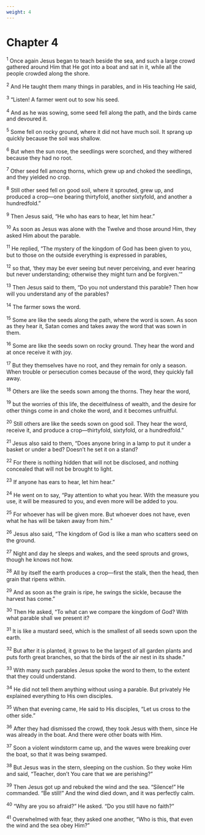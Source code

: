 ```yaml
---
weight: 4
---
```


# Chapter 4

<sup>1</sup> Once again Jesus began to teach beside the sea, and such a large crowd gathered around Him that He got into a boat and sat in it, while all the people crowded along the shore. 

<sup>2</sup> And He taught them many things in parables, and in His teaching He said, 

<sup>3</sup> “Listen! A farmer went out to sow his seed. 

<sup>4</sup> And as he was sowing, some seed fell along the path, and the birds came and devoured it. 

<sup>5</sup> Some fell on rocky ground, where it did not have much soil. It sprang up quickly because the soil was shallow. 

<sup>6</sup> But when the sun rose, the seedlings were scorched, and they withered because they had no root. 

<sup>7</sup> Other seed fell among thorns, which grew up and choked the seedlings, and they yielded no crop. 

<sup>8</sup> Still other seed fell on good soil, where it sprouted, grew up, and produced a crop—one bearing thirtyfold, another sixtyfold, and another a hundredfold.” 

<sup>9</sup> Then Jesus said, “He who has ears to hear, let him hear.” 

<sup>10</sup> As soon as Jesus was alone with the Twelve and those around Him, they asked Him about the parable. 

<sup>11</sup> He replied, “The mystery of the kingdom of God has been given to you, but to those on the outside everything is expressed in parables, 

<sup>12</sup> so that, ‘they may be ever seeing but never perceiving, and ever hearing but never understanding; otherwise they might turn and be forgiven.’” 

<sup>13</sup> Then Jesus said to them, “Do you not understand this parable? Then how will you understand any of the parables? 

<sup>14</sup> The farmer sows the word. 

<sup>15</sup> Some are like the seeds along the path, where the word is sown. As soon as they hear it, Satan comes and takes away the word that was sown in them. 

<sup>16</sup> Some are like the seeds sown on rocky ground. They hear the word and at once receive it with joy. 

<sup>17</sup> But they themselves have no root, and they remain for only a season. When trouble or persecution comes because of the word, they quickly fall away. 

<sup>18</sup> Others are like the seeds sown among the thorns. They hear the word, 

<sup>19</sup> but the worries of this life, the deceitfulness of wealth, and the desire for other things come in and choke the word, and it becomes unfruitful. 

<sup>20</sup> Still others are like the seeds sown on good soil. They hear the word, receive it, and produce a crop—thirtyfold, sixtyfold, or a hundredfold.” 

<sup>21</sup> Jesus also said to them, “Does anyone bring in a lamp to put it under a basket or under a bed? Doesn’t he set it on a stand? 

<sup>22</sup> For there is nothing hidden that will not be disclosed, and nothing concealed that will not be brought to light. 

<sup>23</sup> If anyone has ears to hear, let him hear.” 

<sup>24</sup> He went on to say, “Pay attention to what you hear. With the measure you use, it will be measured to you, and even more will be added to you. 

<sup>25</sup> For whoever has will be given more. But whoever does not have, even what he has will be taken away from him.” 

<sup>26</sup> Jesus also said, “The kingdom of God is like a man who scatters seed on the ground. 

<sup>27</sup> Night and day he sleeps and wakes, and the seed sprouts and grows, though he knows not how. 

<sup>28</sup> All by itself the earth produces a crop—first the stalk, then the head, then grain that ripens within. 

<sup>29</sup> And as soon as the grain is ripe, he swings the sickle, because the harvest has come.” 

<sup>30</sup> Then He asked, “To what can we compare the kingdom of God? With what parable shall we present it? 

<sup>31</sup> It is like a mustard seed, which is the smallest of all seeds sown upon the earth. 

<sup>32</sup> But after it is planted, it grows to be the largest of all garden plants and puts forth great branches, so that the birds of the air nest in its shade.” 

<sup>33</sup> With many such parables Jesus spoke the word to them, to the extent that they could understand. 

<sup>34</sup> He did not tell them anything without using a parable. But privately He explained everything to His own disciples. 

<sup>35</sup> When that evening came, He said to His disciples, “Let us cross to the other side.” 

<sup>36</sup> After they had dismissed the crowd, they took Jesus with them, since He was already in the boat. And there were other boats with Him. 

<sup>37</sup> Soon a violent windstorm came up, and the waves were breaking over the boat, so that it was being swamped. 

<sup>38</sup> But Jesus was in the stern, sleeping on the cushion. So they woke Him and said, “Teacher, don’t You care that we are perishing?” 

<sup>39</sup> Then Jesus got up and rebuked the wind and the sea. “Silence!” He commanded. “Be still!” And the wind died down, and it was perfectly calm. 

<sup>40</sup> “Why are you so afraid?” He asked. “Do you still have no faith?” 

<sup>41</sup> Overwhelmed with fear, they asked one another, “Who is this, that even the wind and the sea obey Him?” 


